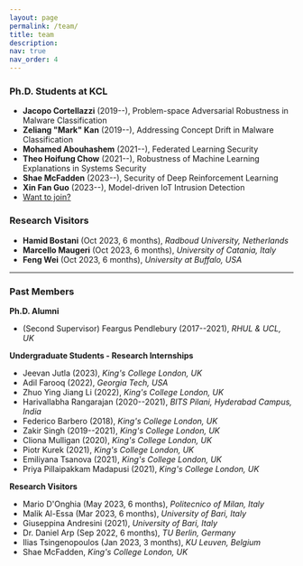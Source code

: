 ```yaml
---
layout: page
permalink: /team/
title: team
description: 
nav: true
nav_order: 4
---
```



### Ph.D. Students at KCL

- **Jacopo Cortellazzi** (2019--), Problem-space Adversarial Robustness in Malware Classification
- **Zeliang "Mark" Kan** (2019--), Addressing Concept Drift in Malware Classification
- **Mohamed Abouhashem** (2021--), Federated Learning Security
- **Theo Hoifung Chow** (2021--), Robustness of Machine Learning Explanations in Systems Security
- **Shae McFadden** (2023--), Security of Deep Reinforcement Learning
- **Xin Fan Guo** (2023--), Model-driven IoT Intrusion Detection
- [Want to join?](/opportunities/)


### Research Visitors

- **Hamid Bostani** (Oct 2023, 6 months), _Radboud University, Netherlands_
- **Marcello Maugeri** (Oct 2023, 6 months), _University of Catania, Italy_
- **Feng Wei** (Oct 2023, 6 months), _University at Buffalo, USA_

---

### Past Members

**Ph.D. Alumni**


- (Second Supervisor) Feargus Pendlebury (2017--2021), _RHUL & UCL, UK_ 



**Undergraduate Students - Research Internships**

- Jeevan Jutla (2023), _King's College London, UK_
- Adil Farooq (2022), _Georgia Tech, USA_
- Zhuo Ying Jiang Li (2022), _King's College London, UK_
- Harivallabha Rangarajan (2020--2021), _BITS Pilani, Hyderabad Campus, India_
- Federico Barbero (2018), _King's College London, UK_
- Zakir Singh (2019--2021), _King's College London, UK_
- Cliona Mulligan (2020), _King's College London, UK_
- Piotr Kurek (2021), _King's College London, UK_
- Emiliyana Tsanova (2021), _King's College London, UK_
- Priya Pillaipakkam Madapusi (2021), _King's College London, UK_

**Research Visitors**

- Mario D'Onghia (May 2023, 6 months), _Politecnico of Milan, Italy_
- Malik Al-Essa (Mar 2023, 6 months), _University of Bari, Italy_
- Giuseppina Andresini (2021), _University of Bari, Italy_
- Dr. Daniel Arp (Sep 2022, 6 months), _TU Berlin, Germany_
- Ilias Tsingenopoulos (Jan 2023, 3 months), _KU Leuven, Belgium_
- Shae McFadden, _King's College London, UK_
